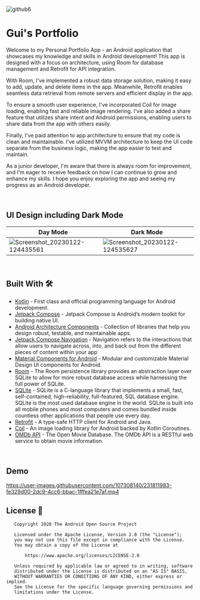 

![github6](https://user-images.githubusercontent.com/107308140/213929482-1a7111e5-20ed-4882-a2b3-7dc9a58f0cfb.png)

# Gui's Portfolio
Welcome to my Personal Portfolio App - an Android application that showcases my knowledge and skills in Android development! This app is designed with a focus on architecture, using Room for database management and Retrofit for API integration.

With Room, I've implemented a robust data storage solution, making it easy to add, update, and delete items in the app. Meanwhile, Retrofit enables seamless data retrieval from remote servers and efficient display in the app.

To ensure a smooth user experience, I've incorporated Coil for image loading, enabling fast and reliable image rendering. I've also added a share feature that utilizes share intent and Android permissions, enabling users to share data from the app with others easily.

Finally, I've paid attention to app architecture to ensure that my code is clean and maintainable. I've utilized MVVM architecture to keep the UI code separate from the business logic, making the app easier to test and maintain.

As a junior developer, I'm aware that there is always room for improvement, and I'm eager to receive feedback on how I can continue to grow and enhance my skills. I hope you enjoy exploring the app and seeing my progress as an Android developer.

<br />

## UI Design including Dark Mode

Day Mode | Dark Mode |
--- | --- |
![Screenshot_20230122-124435561](https://user-images.githubusercontent.com/107308140/213932544-1a3cc2dc-709e-4a17-97e8-898fb2cdb64d.jpg) | ![Screenshot_20230122-124535627](https://user-images.githubusercontent.com/107308140/213932552-10486571-1a7a-4735-bb9d-664983e4fc65.jpg) |
 
 

<br />

## Built With 🛠
- [Kotlin](https://kotlinlang.org/) - First class and official programming language for Android development.
- [Jetpack Compose](https://developer.android.com/jetpack/compose) - Jetpack Compose is Android’s modern toolkit for building native UI.
- [Android Architecture Components](https://developer.android.com/topic/libraries/architecture) - Collection of libraries that help you design robust, testable, and maintainable apps.
- [Jetpack Compose Navigation](https://developer.android.com/jetpack/compose/navigation) - Navigation refers to the interactions that allow users to navigate across, into, and back out from the different pieces of content within your app
- [Material Components for Android](https://github.com/material-components/material-components-android) - Modular and customizable Material Design UI components for Android.
- [Room](https://developer.android.com/jetpack/androidx/releases/room) - The Room persistence library provides an abstraction layer over SQLite to allow for more robust database access while harnessing the full power of SQLite.
- [SQLite](https://www.sqlite.org/) - SQLite is a C-language library that implements a small, fast, self-contained, high-reliability, full-featured, SQL database engine. SQLite is the most used database engine in the world. SQLite is built into all mobile phones and most computers and comes bundled inside countless other applications that people use every day.
- [Retrofit](https://square.github.io/retrofit/) - A type-safe HTTP client for Android and Java.
- [Coil](https://coil-kt.github.io/coil/) - An image loading library for Android backed by Kotlin Coroutines.
- [OMDb API](https://www.omdbapi.com/) - The Open Movie Database. The OMDb API is a RESTful web service to obtain movie information.


<br />

## Demo


https://user-images.githubusercontent.com/107308140/231811983-fe329d00-2dc9-4cc6-bbac-1fffea21e7af.mp4




## License 🔖

```
   Copyright 2020 The Android Open Source Project

   Licensed under the Apache License, Version 2.0 (the "License");
   you may not use this file except in compliance with the License.
   You may obtain a copy of the License at

       https://www.apache.org/licenses/LICENSE-2.0

   Unless required by applicable law or agreed to in writing, software
   distributed under the License is distributed on an "AS IS" BASIS,
   WITHOUT WARRANTIES OR CONDITIONS OF ANY KIND, either express or implied.
   See the License for the specific language governing permissions and
   limitations under the License.

```
